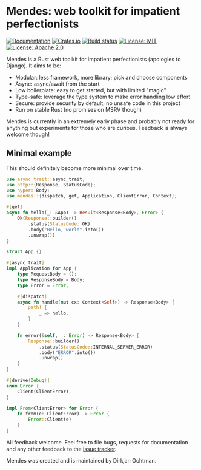 # Mendes: web toolkit for impatient perfectionists

[![Documentation](https://docs.rs/mendes/badge.svg)](https://docs.rs/mendes/)
[![Crates.io](https://img.shields.io/crates/v/mendes.svg)](https://crates.io/crates/mendes)
[![Build status](https://github.com/djc/mendes/workflows/CI/badge.svg)](https://github.com/djc/mendes/actions?query=workflow%3ACI)
[![License: MIT](https://img.shields.io/badge/License-MIT-blue.svg)](LICENSE-MIT)
[![License: Apache 2.0](https://img.shields.io/badge/License-Apache%202.0-blue.svg)](LICENSE-APACHE)

Mendes is a Rust web toolkit for impatient perfectionists (apologies to Django).
It aims to be:

* Modular: less framework, more library; pick and choose components
* Async: async/await from the start
* Low boilerplate: easy to get started, but with limited "magic"
* Type-safe: leverage the type system to make error handling low effort
* Secure: provide security by default; no unsafe code in this project
* Run on stable Rust (no promises on MSRV though)

Mendes is currently in an extremely early phase and probably not ready for anything
but experiments for those who are curious. Feedback is always welcome though!

## Minimal example

This should definitely become more minimal over time.

```rust
use async_trait::async_trait;
use http::{Response, StatusCode};
use hyper::Body;
use mendes::{dispatch, get, Application, ClientError, Context};

#[get]
async fn hello(_: &App) -> Result<Response<Body>, Error> {
    Ok(Response::builder()
        .status(StatusCode::OK)
        .body("Hello, world".into())
        .unwrap())
}

struct App {}

#[async_trait]
impl Application for App {
    type RequestBody = ();
    type ResponseBody = Body;
    type Error = Error;

    #[dispatch]
    async fn handle(mut cx: Context<Self>) -> Response<Body> {
        path! {
            _ => hello,
        }
    }

    fn error(&self, _: Error) -> Response<Body> {
        Response::builder()
            .status(StatusCode::INTERNAL_SERVER_ERROR)
            .body("ERROR".into())
            .unwrap()
    }
}

#[derive(Debug)]
enum Error {
    Client(ClientError),
}

impl From<ClientError> for Error {
    fn from(e: ClientError) -> Error {
        Error::Client(e)
    }
}
```

All feedback welcome. Feel free to file bugs, requests for documentation and
any other feedback to the [issue tracker][issues].

Mendes was created and is maintained by Dirkjan Ochtman.

[issues]: https://github.com/djc/mendes/issues
